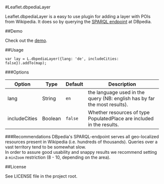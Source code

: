 #Leaflet.dbpediaLayer


Leaflet.dbpediaLayer is a easy to use plugin for adding a layer with POIs from Wikipedia.
It does so by querying the [SPARQL endpoint](http://dbpedia.org/sparql) at DBpedia.

##Demo

Check out the [demo](http://dbpedialayer.zanstaen.org).


##Usage

    var lay = L.dbpediaLayer({lang: 'de', includeCities: false}).addTo(map);

###Options

| Option | Type | Default | Description  
| --- | --- | --- | ---  
| lang | String | `en` | the language used in the query (NB: english has by far the most results).  
| includeCities | Boolean | `false` | Whether resources of type PopulatedPlace are included in the results.  

###Recommendations
DBpedia's SPARQL-endpoint serves all geo-localized resources present in Wikipedia (i.e. hundreds of thousands). Queries over a vast territory tend to be somewhat slow.  
In order to assure good usability and snappy results we recommend setting a `minZoom` restriction (8 - 10, depending on the area).

##License

See LICENSE file in the project root.
